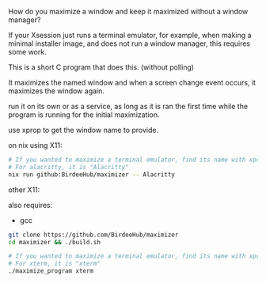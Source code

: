 How do you maximize a window and keep it maximized
without a window manager?

If your Xsession just runs a terminal emulator,
for example, when making a minimal installer image,
and does not run a window manager, this requires some work.

This is a short C program that does this. (without polling)

It maximizes the named window and when a screen change event occurs,
it maximizes the window again.

run it on its own or as a service,
as long as it is ran the first time while the program is running
for the initial maximization.

use xprop to get the window name to provide.

on nix using X11:
```bash
# If you wanted to maximize a terminal emulator, find its name with xprop
# For alacritty, it is "Alacritty"
nix run github:BirdeeHub/maximizer -- Alacritty
```

other X11:

also requires:

- gcc

```bash
git clone https://github.com/BirdeeHub/maximizer
cd maximizer && ./build.sh

# If you wanted to maximize a terminal emulator, find its name with xprop
# For xterm, it is "xterm"
./maximize_program xterm
```
